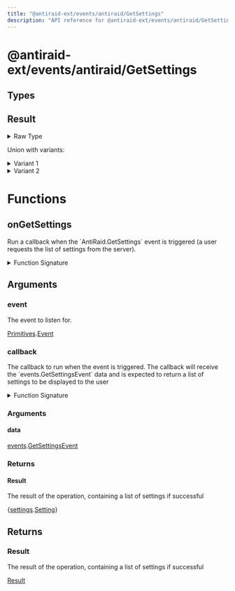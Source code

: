 ```yaml
---
title: "@antiraid-ext/events/antiraid/GetSettings"
description: "API reference for @antiraid-ext/events/antiraid/GetSettings"
---
```


<div id="@antiraid-ext/events/antiraid/GetSettings"></div>

# @antiraid-ext/events/antiraid/GetSettings

<div id="Types"></div>

## Types

<div id="Result"></div>

## Result

<details>
<summary>Raw Type</summary>

```luau
type Result = {
	isGetSettings: true,

	data: {settings.Setting}
} | {
	isGetSettings: false
}
```

</details>

Union with variants:

<details>
<summary>Variant 1</summary>

<TypeTable
	type={{
		"isGetSettings": {
			type: "[true](#true)",
			description: "",
			required: true
		},
		"data": {
			type: "\{[settings](#module.settings).[Setting](#Setting)\}",
			description: "",
			required: true
		},
	}}
/>
</details>

<details>
<summary>Variant 2</summary>

<TypeTable
	type={{
		"isGetSettings": {
			type: "[false](#false)",
			description: "",
			required: true
		},
	}}
/>
</details>

<div id="Functions"></div>

# Functions

<div id="onGetSettings"></div>

## onGetSettings

Run a callback when the \`AntiRaid.GetSettings\` event is triggered (a user requests the list of settings from the server).

<details>
<summary>Function Signature</summary>

```luau
--- Run a callback when the \`AntiRaid.GetSettings\` event is triggered (a user requests the list of settings from the server).
--- @param event The event to listen for.
--- @param callback The callback to run when the event is triggered. The callback will receive the \`events.GetSettingsEvent\` data and is expected to return a list of settings to be displayed to the user
--- @return Result The result of the operation, containing a list of settings if successful
function onGetSettings(event: Primitives.Event, callback: (data: events.GetSettingsEvent) -> {settings.Setting}) -> Result end
```

</details>

<div id="Arguments"></div>

## Arguments

<div id="event"></div>

### event

The event to listen for.

[Primitives](#module.Primitives).[Event](#Event)



<div id="callback"></div>

### callback

The callback to run when the event is triggered. The callback will receive the \`events.GetSettingsEvent\` data and is expected to return a list of settings to be displayed to the user

<details>
<summary>Function Signature</summary>

```luau
callback: (data: events.GetSettingsEvent) -> {settings.Setting}
```

</details>

<div id="Arguments"></div>

### Arguments

<div id="data"></div>

#### data

[events](#module.events).[GetSettingsEvent](#GetSettingsEvent)



<div id="Returns"></div>

### Returns

<div id="Result"></div>

#### Result

The result of the operation, containing a list of settings if successful

\{[settings](#module.settings).[Setting](#Setting)\}<div id="Returns"></div>

## Returns

<div id="Result"></div>

### Result

The result of the operation, containing a list of settings if successful

[Result](#Result)